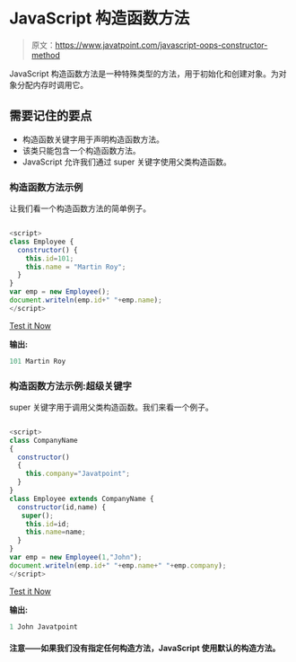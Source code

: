 # JavaScript 构造函数方法

> 原文：<https://www.javatpoint.com/javascript-oops-constructor-method>

JavaScript 构造函数方法是一种特殊类型的方法，用于初始化和创建对象。为对象分配内存时调用它。

## 需要记住的要点

*   构造函数关键字用于声明构造函数方法。
*   该类只能包含一个构造函数方法。
*   JavaScript 允许我们通过 super 关键字使用父类构造函数。

### 构造函数方法示例

让我们看一个构造函数方法的简单例子。

```js

<script>
class Employee {
  constructor() {
    this.id=101;
    this.name = "Martin Roy";
  } 
}
var emp = new Employee();
document.writeln(emp.id+" "+emp.name);
</script>

```

[Test it Now](https://www.javatpoint.com/oprweb/test.jsp?filename=JavaScriptConstructorMethodExample)

**输出:**

```js
101 Martin Roy

```

### 构造函数方法示例:超级关键字

super 关键字用于调用父类构造函数。我们来看一个例子。

```js

<script>
class CompanyName
{
  constructor()
  {
    this.company="Javatpoint";
  }
}
class Employee extends CompanyName {
  constructor(id,name) {
   super();
    this.id=id;
    this.name=name;
  } 
}	
var emp = new Employee(1,"John");
document.writeln(emp.id+" "+emp.name+" "+emp.company);
</script>

```

[Test it Now](https://www.javatpoint.com/oprweb/test.jsp?filename=JavaScriptConstructorMethodsuperkeywordExample)

**输出:**

```js
1 John Javatpoint

```

#### 注意——如果我们没有指定任何构造方法，JavaScript 使用默认的构造方法。